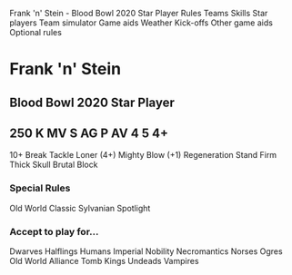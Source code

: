 ﻿
Frank 'n' Stein - Blood Bowl 2020 Star Player
Rules
Teams
Skills
Star players
Team simulator
Game aids
Weather
Kick-offs
Other game aids
Optional rules
# Frank 'n' Stein
## Blood Bowl 2020 Star Player
250 K
MV
S
AG
P
AV
4
5
4+
-
10+
Break Tackle
Loner (4+)
Mighty Blow (+1)
Regeneration
Stand Firm
Thick Skull
Brutal Block
### Special Rules
Old World Classic
Sylvanian Spotlight
### Accept to play for...
Dwarves
Halflings
Humans
Imperial Nobility
Necromantics
Norses
Ogres
Old World Alliance
Tomb Kings
Undeads
Vampires
